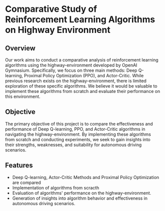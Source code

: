# Comparative Study of Reinforcement Learning Algorithms on Highway Environment

## Overview

Our work aims to conduct a comparative analysis of reinforcement learning algorithms using the highway-environment developed by OpenAI Gymnasium. Specifically, we focus on three main methods: Deep Q-learning, Proximal Policy Optimization (PPO), and Actor-Critic. While previous research exists on the highway-environment, there is limited exploration of these specific algorithms. We believe it would be valuable to implement these algorithms from scratch and evaluate their performance on this environment.

## Objective

The primary objective of this project is to compare the effectiveness and performance of Deep Q-learning, PPO, and Actor-Critic algorithms in navigating the highway-environment. By implementing these algorithms from scratch and conducting experiments, we seek to gain insights into their strengths, weaknesses, and suitability for autonomous driving scenarios.

## Features
- Deep Q-learning, Actor-Critic Methods and Proximal Policy Optimization are compared
- Implementation of algorithms from scracth
- Evaluation of algorithms' performance on the highway-environment.
- Generation of insights into algorithm behavior and effectiveness in autonomous driving scenarios.

